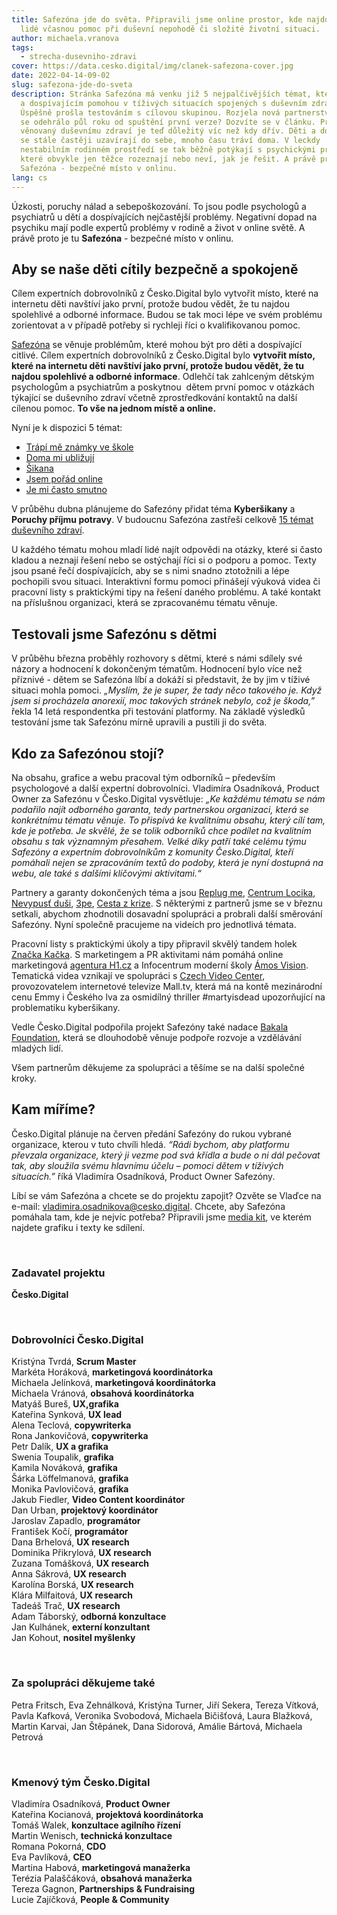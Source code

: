 ```yaml
---
title: Safezóna jde do světa. Připravili jsme online prostor, kde najdou mladí
  lidé včasnou pomoc při duševní nepohodě či složité životní situaci.
author: michaela.vranova
tags:
  - strecha-dusevniho-zdravi
cover: https://data.cesko.digital/img/clanek-safezona-cover.jpg
date: 2022-04-14-09-02
slug: safezona-jde-do-sveta
description: Stránka Safezóna má venku již 5 nejpalčivějších témat, které dětem
  a dospívajícím pomohou v tíživých situacích spojených s duševním zdravím.
  Úspěšně prošla testováním s cílovou skupinou. Rozjela nová partnerství. Co vše
  se odehrálo půl roku od spuštění první verze? Dozvíte se v článku. Prostor
  věnovaný duševnímu zdraví je teď důležitý víc než kdy dřív. Děti a dospívající
  se stále častěji uzavírají do sebe, mnoho času tráví doma. V leckdy
  nestabilním rodinném prostředí se tak běžně potýkají s psychickými problémy,
  které obvykle jen těžce rozeznají nebo neví, jak je řešit. A právě proto je tu
  Safezóna - bezpečné místo v onlinu.
lang: cs
---
```

Úzkosti, poruchy nálad a sebepoškozování. To jsou podle psychologů a psychiatrů u dětí a dospívajících nejčastější problémy. Negativní dopad na psychiku mají podle expertů problémy v rodině a život v online světě. A právě proto je tu **Safezóna** - bezpečné místo v onlinu.

## Aby se naše děti cítily bezpečně a spokojeně

Cílem expertních dobrovolníků z Česko.Digital bylo vytvořit místo, které na internetu děti navštíví jako první, protože budou vědět, že tu najdou spolehlivé a odborné informace. Budou se tak moci lépe ve svém problému zorientovat a v případě potřeby si rychleji říci o kvalifikovanou pomoc.

[Safezóna](https://www.safezona.cz/) se věnuje problémům, které mohou být pro děti a dospívající citlivé. Cílem expertních dobrovolníků z Česko.Digital bylo **vytvořit místo, které na internetu děti navštíví jako první, protože budou vědět, že tu najdou spolehlivé a odborné informace**. Odlehčí tak zahlceným dětským psychologům a psychiatrům a poskytnou  dětem první pomoc v otázkách týkající se duševního zdraví včetně zprostředkování kontaktů na další cílenou pomoc. **To vše na jednom místě a online.**

Nyní je k dispozici 5 témat:

* [Trápí mě známky ve škole](https://www.safezona.cz/prospech)
* [Doma mi ubližují](https://www.safezona.cz/domaci-nasili)
* [Šikana](https://www.safezona.cz/sikana)
* [Jsem pořád online](https://www.safezona.cz/digitalni-zavislosti)
* [Je mi často smutno](https://www.safezona.cz/je-mi-casto-smutno)

V průběhu dubna plánujeme do Safezóny přidat téma **Kyberšikany** a **Poruchy příjmu potravy**. V budoucnu Safezóna zastřeší celkově [15 témat duševního zdraví](https://www.safezona.cz/rozcestnik). 

U každého tématu mohou mladí lidé najít odpovědi na otázky, které si často kladou a neznají řešení nebo se ostýchají říci si o podporu a pomoc. Texty jsou psané řečí dospívajících, aby se s nimi snadno ztotožnili a lépe pochopili svou situaci. Interaktivní formu pomoci přinášejí výuková videa či pracovní listy s praktickými tipy na řešení daného problému. A také kontakt na příslušnou organizaci, která se zpracovanému tématu věnuje.

## Testovali jsme Safezónu s dětmi

V průběhu března proběhly rozhovory s dětmi, které s námi sdílely své názory a hodnocení k dokončeným tématům. Hodnocení bylo více než příznivé - dětem se Safezóna líbí a dokáží si představit, že by jim v tíživé situaci mohla pomoci. *„Myslím, že je super, že tady něco takového je. Když jsem si procházela anorexií, moc takových stránek nebylo, což je škoda,”* řekla 14 letá respondentka při testování platformy. Na základě výsledků testování jsme tak Safezónu mírně upravili a pustili ji do světa.

## Kdo za Safezónou stojí?

Na obsahu, grafice a webu pracoval tým odborníků – především psychologové a další expertní dobrovolníci. Vladimíra Osadníková, Product Owner za Safezónu v Česko.Digital vysvětluje: *„Ke každému tématu se nám podařilo najít odborného garanta, tedy partnerskou organizaci, která se konkrétnímu tématu věnuje. To přispívá ke kvalitnímu obsahu, který cílí tam, kde je potřeba. Je skvělé, že se tolik odborníků chce podílet na kvalitním obsahu s tak významným přesahem. Velké díky patří také celému týmu Safezóny a expertním dobrovolníkům z komunity Česko.Digital, kteří pomáhali nejen se zpracováním textů do podoby, která je nyní dostupná na webu, ale také s dalšími klíčovými aktivitami.“*

Partnery a garanty dokončených téma a jsou [Replug me](https://www.replug.me/), [Centrum Locika](https://www.centrumlocika.cz/), [Nevypusť duši](https://nevypustdusi.cz/), [3pe](https://www.jsme3pe.cz/), [Cesta z krize](https://www.cestazkrize.net/). S některými z partnerů jsme se v březnu setkali, abychom zhodnotili dosavadní spolupráci a probrali další směrování Safezóny. Nyní společně pracujeme na videích pro jednotlivá témata.

Pracovní listy s praktickými úkoly a tipy připravil skvělý tandem holek [Značka Kačka](https://www.znackakacka.cz/). S marketingem a PR aktivitami nám pomáhá online marketingová [agentura H1.cz](https://www.h1.cz/) a Infocentrum moderní školy [Ámos Vision](https://amosvision.cz/cz). Tematická videa vznikají ve spolupráci s [Czech Video Center](https://www.cncenter.cz/), provozovatelem internetové televize Mall.tv, která má na kontě mezinárodní cenu Emmy i Českého lva za osmidílný thriller #martyisdead upozorňující na problematiku kyberšikany.

Vedle Česko.Digital podpořila projekt Safezóny také nadace [Bakala Foundation](https://www.bakalafoundation.org/), která se dlouhodobě věnuje podpoře rozvoje a vzdělávání mladých lidí.

Všem partnerům děkujeme za spolupráci a těšíme se na další společné kroky.

## Kam míříme?

Česko.Digital plánuje na červen předání Safezóny do rukou vybrané organizace, kterou v tuto chvíli hledá. *“Rádi bychom, aby platformu převzala organizace, který ji vezme pod svá křídla a bude o ni dál pečovat tak, aby sloužila svému hlavnímu účelu – pomoci dětem v tíživých situacích.”* říká Vladimíra Osadníková, Product Owner Safezóny.

Líbí se vám Safezóna a chcete se do projektu zapojit? Ozvěte se Vlaďce na e-mail: [vladimira.osadnikova@cesko.digital](mailto:vladimira.osadnikova@cesko.digital). Chcete, aby Safezóna pomáhala tam, kde je nejvíc potřeba? Připravili jsme [media kit](https://drive.google.com/drive/u/0/folders/1ZlO5uSqluQsIYRwMxFVd0msM64kXe_Zp), ve kterém najdete grafiku i texty ke sdílení.

<br>

### Zadavatel projektu

**Česko.Digital**

<br>

### Dobrovolníci Česko.Digital

Kristýna Tvrdá, **Scrum Master**\
Markéta Horáková, **marketingová koordinátorka**\
Michaela Jelínková, **marketingová koordinátorka**\
Michaela Vránová, **obsahová koordinátorka**\
Matyáš Bureš, **UX,grafika**\
Kateřina Synková, **UX lead**\
Alena Teclová, **copywriterka**\
Rona Jankovičová, **copywriterka**\
Petr Dalík, **UX a grafika**\
Swenia Toupalik, **grafika**\
Kamila Nováková, **grafika**\
Šárka Löffelmanová, **grafika**\
Monika Pavlovičová, **grafika**\
Jakub Fiedler, **Video Content koordinátor**\
Dan Urban, **projektový koordinátor**\
Jaroslav Zapadlo, **programátor** \
František Kočí, **programátor**\
Dana Brhelová, **UX research**\
Dominika Přikrylová, **UX research**\
Zuzana Tomášková, **UX research**\
Anna Sákrová, **UX research**\
Karolína Borská, **UX research**\
Klára Milfaitová, **UX research**\
Tadeáš Trač, **UX research**\
Adam Táborský, **odborná konzultace**\
Jan Kulhánek, **externí konzultant**\
Jan Kohout, **nositel myšlenky**

<br>

### Za spolupráci děkujeme také

Petra Fritsch, Eva Zehnálková, Kristýna Turner, Jiří Sekera, Tereza Vítková, Pavla Kafková, Veronika Svobodová, Michaela Bičišťová, Laura Blažková, Martin Karvai, Jan Štěpánek, Dana Sidorová, Amálie Bártová, Michaela Petrová

<br>

### Kmenový tým Česko.Digital

Vladimíra Osadníková, **Product Owner**\
Kateřina Kocianová, **projektová koordinátorka**\
Tomáš Walek, **konzultace agilního řízení**\
Martin Wenisch, **technická konzultace**\
Romana Pokorná, **CDO**\
Eva Pavlíková, **CEO**\
Martina Habová, **marketingová manažerka**\
Terézia Palaščáková, **obsahová manažerka**\
Tereza Gagnon, **Partnerships & Fundraising**\
Lucie Zajíčková, **People & Community**